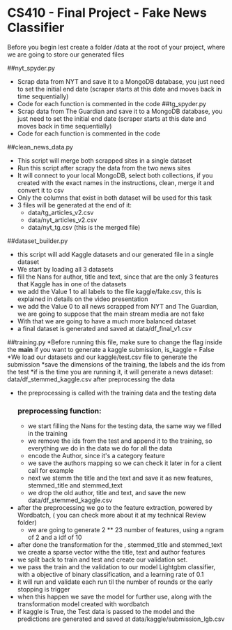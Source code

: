 # CS410 - Final Project - Fake News Classifier

Before you begin lest create a folder /data at the root of your project, where we are going to store our generated files

##nyt_spyder.py
* Scrap data from NYT and save it to a MongoDB database, you just need to set the initial end date (scraper starts at this date and moves back in
time sequentially)
* Code for each function is commented in the code
##tg_spyder.py
* Scrap data from The Guardian and save it to a MongoDB database, you just need to set the initial end date (scraper starts at this date and moves back in
time sequentially)
* Code for each function is commented in the code

##clean_news_data.py
* This script will merge both scrapped sites in a single dataset
* Run this script after scrapy the data from the two news sites
* It will connect to your local MongoDB, select both collections, if you created with the exact names in the instructions, clean, merge it and convert it to csv
* Only the columns that exist in both dataset will be used for this task
* 3 files will be generated at the end of it:
    * data/tg_articles_v2.csv
    * data/nyt_articles_v2.csv
    * data/nyt_tg.csv (this is the merged file)

##dataset_builder.py
* this script will add Kaggle datasets and our generated file in a single dataset
* We start by loading all 3 datasets
* fill the Nans for author, title and text, since that are the only 3 features that Kaggle has in one of the datasets
* we add the Value 1 to all labels to the file kaggle/fake.csv, this is explained in details on the video presentation
* we add the Value 0 to all news scrapped from NYT and The Guardian, we are going to suppose that the main stream media are not fake
* With that we are going to have a much more balanced dataset
* a final dataset is generated and saved at data/df_final_v1.csv


##training.py
*Before running this file, make sure to change the flag inside the __main__ if you want to generate a kaggle submission, is_kaggle = False
*We load our datasets and our kaggle/test.csv file to generate the submission
*save the dimensions of the training, the labels and the ids from the test
*if is the time you are running it, it will generate a news dataset: data/df_stemmed_kaggle.csv after preprocessing the data
* the preprocessing is called with the training data and the testing data
    ### preprocessing function:
    * we start filling the Nans for the testing data, the same way we filled in the training
    * we remove the ids from the test and append it to the training, so everything we do in the data we do for all the data
    * encode the Author, since it's a category feature
    * we save the authors mapping so we can check it later in for a client call for example
    * next we stemm the title and the text and save it as new features, stemmed_title and stemmed_text
    * we drop the old author, title and text, and save the new data/df_stemmed_kaggle.csv
* after the preprocessing we go to the feature extraction, powered by Wordbatch, ( you can check more about it at my technical Review folder)
    * we are going to generate 2 ** 23 number of features, using a ngram of 2 and a idf of 10
* after done the transformation for the , stemmed_title and stemmed_text we create a sparse vector withe the title, text and author features
* we split back to train and test and create our validation set.
* we pass the train and the validation to our model Lightgbm classifier, with a objective of binary classification, and a learning rate of 0.1
* it will run and validate each run til the number of rounds or the early stopping is trigger
* when this happen we save the model for further use, along with the transformation model created with wordbatch
* if kaggle is True, the Test data is passed to the model and the predictions are generated and saved at data/kaggle/submission_lgb.csv


